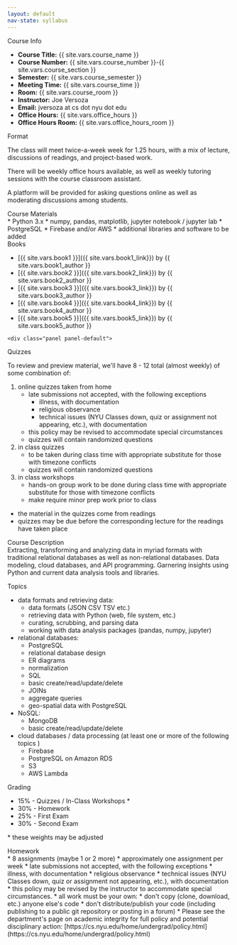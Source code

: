 ```yaml
---
layout: default
nav-state: syllabus
---
```



<div class="row">
  <div class="col-md-6">
    <div class="panel panel-default">

<a name="info"></a>
<div class="panel-heading">Course Info</div>
<div class="panel-body" markdown="block">

* __Course Title:__ {{ site.vars.course_name }}
* __Course Number:__ {{ site.vars.course_number }}-{{ site.vars.course_section }}
* __Semester:__ {{ site.vars.course_semester }}
* __Meeting Time:__ {{ site.vars.course_time }}
* __Room:__ {{ site.vars.course_room }}
* __Instructor:__ Joe Versoza
* __Email:__ jversoza at cs dot nyu dot edu
* __Office Hours:__ {{ site.vars.office_hours }}
* __Office Hours Room:__  {{ site.vars.office_hours_room }}
</div>
    </div>
    <div class="panel panel-default">
<div class="panel-heading">Format</div>
<div class="panel-body" markdown="block">

The class will meet twice-a-week week for 1.25 hours, with a mix of lecture, discussions of readings, and project-based work.

There will be weekly office hours available, as well as weekly tutoring sessions with the course classroom assistant.

A platform will be provided for asking questions online as well as moderating discussions among students.

</div>
    </div>
    <div class="panel panel-default">
<a name="topics"></a>
<div class="panel-heading">Course Materials</div>
<div class="panel-body" markdown="block">
* Python 3.x 
* numpy, pandas, matplotlib, jupyter notebook / jupyter lab
* PostgreSQL
* Firebase and/or AWS
* additional libraries and software to be added
</div>
    </div>
    <div class="panel panel-default">
<a name="books"></a>
<div class="panel-heading">Books</div>
<div class="panel-body" markdown="block">


* [{{ site.vars.book1 }}]({{ site.vars.book1_link}}) by {{ site.vars.book1_author }}
* [{{ site.vars.book2 }}]({{ site.vars.book2_link}}) by {{ site.vars.book2_author }}
* [{{ site.vars.book3 }}]({{ site.vars.book3_link}}) by {{ site.vars.book3_author }}
* [{{ site.vars.book4 }}]({{ site.vars.book4_link}}) by {{ site.vars.book4_author }}
* [{{ site.vars.book5 }}]({{ site.vars.book5_link}}) by {{ site.vars.book5_author }}

</div>
    </div>

    <div class="panel panel-default">
<a name="quizzes"></a>
<div class="panel-heading">Quizzes</div>
<div class="panel-body" markdown="block">


To review and preview material, we'll have 8 - 12 total (almost weekly) of some combination of:

1. online quizzes taken from home 
	* late submissions not accepted, with the following exceptions
		* illness, with documentation
		* religious observance
		* technical issues (NYU Classes down, quiz or assignment not appearing, etc.), with documentation
	* this policy may be revised to accommodate special circumstances
	* quizzes will contain randomized questions
2. in class quizzes 
	* to be taken during class time with appropriate substitute for those with timezone conflicts
	* quizzes will contain randomized questions
3. in class workshops 
	* hands-on group work to be done during class time with appropriate substitute for those with timezone conflicts
	* make require minor prep work prior to class

* the material in the quizzes come from readings
* quizzes may be due before the corresponding lecture for the readings have taken place
</div>
    </div>




  </div><!-- end col -->








  <div class="col-md-6">
    <div class="panel panel-default">
<a name="description"></a>
<div class="panel-heading">Course Description</div>
<div class="panel-body" markdown="block">
Extracting, transforming and analyzing data in myriad formats with traditional relational databases as well as non-relational databases. Data modeling, cloud databases, and API programming. Garnering insights using Python and current data analysis tools and libraries.

Topics

* data formats and retrieving data:
	* data formats (JSON CSV TSV etc.)
	* retrieving data with Python (web, file system, etc.)
	* curating, scrubbing, and parsing data
	* working with data analysis packages (pandas, numpy, jupyter)
* relational databases:
	* PostgreSQL 
	* relational database design
	* ER diagrams
	* normalization
	* SQL
	* basic create/read/update/delete
	* JOINs
	* aggregate queries
	* geo-spatial data with PostgreSQL 
* NoSQL:
	* MongoDB
	* basic create/read/update/delete
* cloud databases / data processing (at least one or more of the following topics )
	* Firebase
	* PostgreSQL on Amazon RDS
	* S3
	* AWS Lambda 
</div>
    </div>
    <div class="panel panel-default">
<a name="grading"></a>
<div class="panel-heading">Grading</div>
<div class="panel-body" markdown="block">

* 15% - Quizzes / In-Class Workshops \*
* 30% - Homework
* 25% - First Exam
* 30% - Second Exam

\* these weights may be adjusted 

</div>
    </div>
    <div class="panel panel-default">
<a name="homework"></a>
<div class="panel-heading">Homework</div>
<div class="panel-body" markdown="block">
* 8 assignments (maybe 1 or 2 more)
* approximately one assignment per week
* late submissions not accepted, with the following exceptions
	* illness, with documentation
	* religious observance
	* technical issues (NYU Classes down, quiz or assignment not appearing, etc.), with documentation
	* this policy may be revised by the instructor to accommodate special circumstances.
* all work must be your own:
	* don't copy (clone, download, etc.) anyone else's code
	* don't distribute/publish your code (including publishing to a public git repository or posting in a forum)
	* Please see the department's page on academic integrity for full policy and potential disciplinary action: [https://cs.nyu.edu/home/undergrad/policy.html](https://cs.nyu.edu/home/undergrad/policy.html)
</div>
    </div>
  </div><!-- end col -->

</div><!-- end row -->

<div class="row">
  <div class="col-md-6">
  </div><!-- end col -->

  <div class="col-md-6">
  </div><!-- end col -->



</div><!-- end row -->

<div class="row">
  <div class="col-md-6">
  </div><!-- end col -->

  <div class="col-md-6">
  </div><!-- end col -->
</div><!-- end row -->

